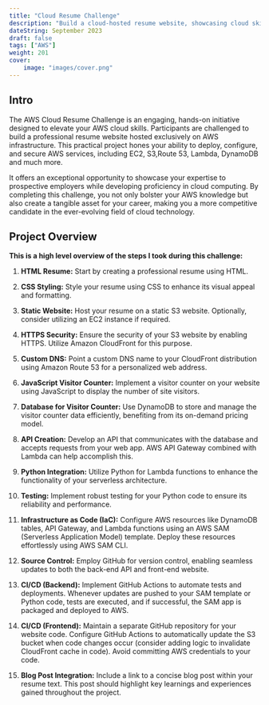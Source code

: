 ```yaml
---
title: "Cloud Resume Challenge"
description: "Build a cloud-hosted resume website, showcasing cloud skills."
dateString: September 2023
draft: false
tags: ["AWS"]
weight: 201
cover:
    image: "images/cover.png"
---
```


## Intro

The AWS Cloud Resume Challenge is an engaging, hands-on initiative designed to elevate your AWS cloud skills. Participants are challenged to build a professional resume website hosted exclusively on AWS infrastructure. This practical project hones your ability to deploy, configure, and secure AWS services, including EC2, S3,Route 53, Lambda, DynamoDB and much more.

It offers an exceptional opportunity to showcase your expertise to prospective employers while developing proficiency in cloud computing. By completing this challenge, you not only bolster your AWS knowledge but also create a tangible asset for your career, making you a more competitive candidate in the ever-evolving field of cloud technology.

## Project Overview
**This is a high level overview of the steps I took during this challenge:**

1. **HTML Resume:** Start by creating a professional resume using HTML.

2. **CSS Styling:** Style your resume using CSS to enhance its visual appeal and formatting.

3. **Static Website:** Host your resume on a static S3 website. Optionally, consider utilizing an EC2 instance if required.

4. **HTTPS Security:** Ensure the security of your S3 website by enabling HTTPS. Utilize Amazon CloudFront for this purpose.

5. **Custom DNS:** Point a custom DNS name to your CloudFront distribution using Amazon Route 53 for a personalized web address.

6. **JavaScript Visitor Counter:** Implement a visitor counter on your website using JavaScript to display the number of site visitors.

7. **Database for Visitor Counter:** Use DynamoDB to store and manage the visitor counter data efficiently, benefiting from its on-demand pricing model.

8. **API Creation:** Develop an API that communicates with the database and accepts requests from your web app. AWS API Gateway combined with Lambda can help accomplish this.

9. **Python Integration:** Utilize Python for Lambda functions to enhance the functionality of your serverless architecture.

10. **Testing:** Implement robust testing for your Python code to ensure its reliability and performance.

11. **Infrastructure as Code (IaC):** Configure AWS resources like DynamoDB tables, API Gateway, and Lambda functions using an AWS SAM (Serverless Application Model) template. Deploy these resources effortlessly using AWS SAM CLI.

12. **Source Control:** Employ GitHub for version control, enabling seamless updates to both the back-end API and front-end website.

13. **CI/CD (Backend):** Implement GitHub Actions to automate tests and deployments. Whenever updates are pushed to your SAM template or Python code, tests are executed, and if successful, the SAM app is packaged and deployed to AWS.

14. **CI/CD (Frontend):** Maintain a separate GitHub repository for your website code. Configure GitHub Actions to automatically update the S3 bucket when code changes occur (consider adding logic to invalidate CloudFront cache in code). Avoid committing AWS credentials to your code.

15. **Blog Post Integration:** Include a link to a concise blog post within your resume text. This post should highlight key learnings and experiences gained throughout the project.


